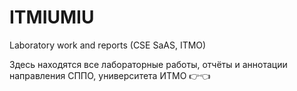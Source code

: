 # ITMIUMIU
Laboratory work and reports (CSE SaAS, ITMO)

Здесь находятся все лабораторные работы, отчёты и аннотации направления СППО, университета ИТМО 👉👈
